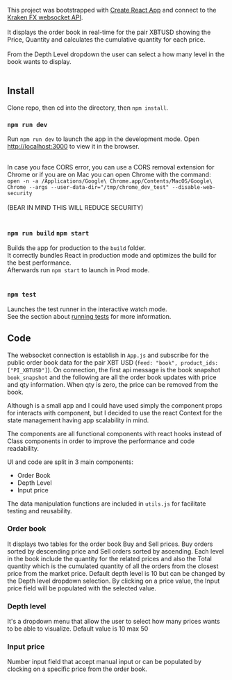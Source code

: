 This project was bootstrapped with [Create React App](https://github.com/facebook/create-react-app) and connect to the [Kraken FX websocket API](https://www.kraken.com/features/websocket-api).<br /><br />
It displays the order book in real-time for the pair XBTUSD showing the Price, Quantity and calculates the cumulative quantity for each price.<br /><br />
From the Depth Level dropdown the user can select a how many level in the book wants to display.<br /><br />

## Install

Clone repo, then cd into the directory, then `npm install`.<br />

### `npm run dev`

Run `npm run dev` to launch the app in the development mode.
Open [http://localhost:3000](http://localhost:3000) to view it in the browser.<br /><br />

In case you face CORS error, you can use a CORS removal extension for Chrome or if you are on Mac you can open Chrome with the command:<br />
`open -n -a /Applications/Google\ Chrome.app/Contents/MacOS/Google\ Chrome --args --user-data-dir="/tmp/chrome_dev_test" --disable-web-security`<br /><br />
(BEAR IN MIND THIS WILL REDUCE SECURITY)<br /><br />

### `npm run build` `npm start`

Builds the app for production to the `build` folder.<br />
It correctly bundles React in production mode and optimizes the build for the best performance.<br />
Afterwards run `npm start` to launch in Prod mode.<br /><br />

### `npm test`

Launches the test runner in the interactive watch mode.<br />
See the section about [running tests](https://facebook.github.io/create-react-app/docs/running-tests) for more information.

## Code

The websocket connection is establish in `App.js` and subscribe for the public order book data for the pair XBT USD (`feed: "book", product_ids: ["PI_XBTUSD"]`).
On connection, the first api message is the book snapshot `book_snapshot` and the following are all the order book updates with price and qty information. When qty is zero, the price can be removed from the book.<br />

Although is a small app and I could have used simply the component props for interacts with component, but I decided to use the react Context for the state management having app scalability in mind.<br />

The components are all functional components with react hooks instead of Class components in order to improve the performance and code readability.<br />

UI and code are split in 3 main components:

- Order Book
- Depth Level
- Input price

The data manipulation functions are included in `utils.js` for facilitate testing and reusability.

### Order book

It displays two tables for the order book Buy and Sell prices. Buy orders sorted by descending price and Sell orders sorted by ascending. Each level in the book include the quantity for the related prices and also the Total quantity which is the cumulated quantity of all the orders from the closest price from the market price.
Default depth level is 10 but can be changed by the Depth level dropdown selection.
By clicking on a price value, the Input price field will be populated with the selected value.

### Depth level

It's a dropdown menu that allow the user to select how many prices wants to be able to visualize. Default value is 10 max 50

### Input price

Number input field that accept manual input or can be populated by clocking on a specific price from the order book.
